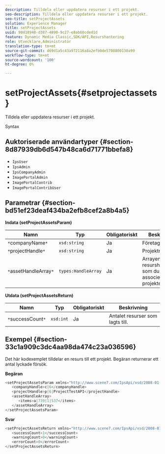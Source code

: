 ```yaml
---
description: Tilldela eller uppdatera resurser i ett projekt.
seo-description: Tilldela eller uppdatera resurser i ett projekt.
seo-title: setProjectAssets
solution: Experience Manager
title: setProjectAssets
uuid: 98d18948-d387-4890-9c27-e8ab60cded1d
feature: Dynamic Media Classic,SDK/API,Resurshantering
role: Utvecklare,Administratör
translation-type: tm+mt
source-git-commit: 469d1a5c43a972116a8a2efb0de5708800130a99
workflow-type: tm+mt
source-wordcount: '100'
ht-degree: 0%

---
```



# setProjectAssets{#setprojectassets}

Tilldela eller uppdatera resurser i ett projekt.

Syntax

## Auktoriserade användartyper {#section-8d87939db6d547b48ca6d71771bbefa8}

* `IpsUser`
* `IpsAdmin`
* `IpsCompanyAdmin`
* `ImagePortalAdmin`
* `ImagePortalContrib`
* `ImagePortalContribUser`

## Parametrar {#section-bd51ef23deaf434ba2efb8cef2a8b4a5}

**Indata (setProjectAssetsParam)**

| Namn | Typ | Obligatoriskt | Beskrivning |
|---|---|---|---|
| `*`companyName`*` | `xsd:string` | Ja | Företagshandtag. |
| `*`projectHandle`*` | `xsd:string` | Ja | Projektreferens. |
| `*`assetHandleArray`*` | `types:HandleArray` | Ja | Arrayen med resurshandtag som du vill associera med projektet. |

**Utdata (setProjectAssetsReturn)**

| Namn | Typ | Obligatoriskt | Beskrivning |
|---|---|---|---|
| `*`successCount`*` | `xsd:int` | Ja | Antalet resurser som lagts till. |

## Exempel {#section-33c1a909c3dc4aa98da474c23a036596}

Det här kodexemplet tilldelar en resurs till ett projekt. Begäran returnerar ett antal lyckade försök.

**Begäran**

```java
<setProjectAssetsParam xmlns="http://www.scene7.com/IpsApi/xsd/2008-01-15">
   <companyHandle>c|6</companyHandle>
   <projectHandle>p|6|ProjectTestAPI</projectHandle>
   <assetHandleArray>
      <items>a|739|1|537</items>
   </assetHandleArray>
</setProjectAssetsParam>
```

**Svar**

```java
<setProjectAssetsReturn xmlns="http://www.scene7.com/IpsApi/xsd/2008-01-15">
   <successCount>1</successCount>
   <warningCount>0</warningCount>
   <errorCount>0</errorCount>
</setProjectAssetsReturn>
```

